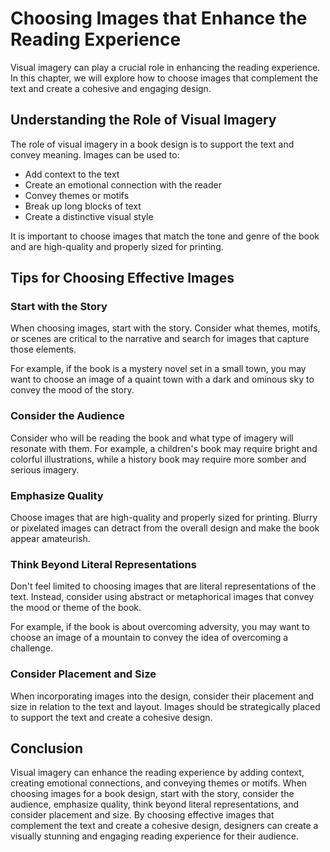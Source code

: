 Choosing Images that Enhance the Reading Experience
==============================================================================

Visual imagery can play a crucial role in enhancing the reading experience. In this chapter, we will explore how to choose images that complement the text and create a cohesive and engaging design.

Understanding the Role of Visual Imagery
----------------------------------------

The role of visual imagery in a book design is to support the text and convey meaning. Images can be used to:

* Add context to the text
* Create an emotional connection with the reader
* Convey themes or motifs
* Break up long blocks of text
* Create a distinctive visual style

It is important to choose images that match the tone and genre of the book and are high-quality and properly sized for printing.

Tips for Choosing Effective Images
----------------------------------

### Start with the Story

When choosing images, start with the story. Consider what themes, motifs, or scenes are critical to the narrative and search for images that capture those elements.

For example, if the book is a mystery novel set in a small town, you may want to choose an image of a quaint town with a dark and ominous sky to convey the mood of the story.

### Consider the Audience

Consider who will be reading the book and what type of imagery will resonate with them. For example, a children's book may require bright and colorful illustrations, while a history book may require more somber and serious imagery.

### Emphasize Quality

Choose images that are high-quality and properly sized for printing. Blurry or pixelated images can detract from the overall design and make the book appear amateurish.

### Think Beyond Literal Representations

Don't feel limited to choosing images that are literal representations of the text. Instead, consider using abstract or metaphorical images that convey the mood or theme of the book.

For example, if the book is about overcoming adversity, you may want to choose an image of a mountain to convey the idea of overcoming a challenge.

### Consider Placement and Size

When incorporating images into the design, consider their placement and size in relation to the text and layout. Images should be strategically placed to support the text and create a cohesive design.

Conclusion
----------

Visual imagery can enhance the reading experience by adding context, creating emotional connections, and conveying themes or motifs. When choosing images for a book design, start with the story, consider the audience, emphasize quality, think beyond literal representations, and consider placement and size. By choosing effective images that complement the text and create a cohesive design, designers can create a visually stunning and engaging reading experience for their audience.
